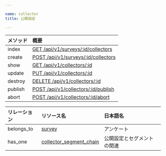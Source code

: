 ```yaml
---

name: collector
title: 公開設定

---
```


|メソッド|概要|
|:---|:---|
|index|[GET /api/v1/surveys/:id/collectors](#collector_index)|
|create|[POST /api/v1/surveys/:id/collectors](#collector_create)|
|show|[GET /api/v1/collectors/:id](#collector_show)|
|update|[PUT /api/v1/collectors/:id](#collector_update)|
|destroy|[DELETE /api/v1/collectors/:id](#collector_delete)|
|publish|[POST /api/v1/collectors/:id/publish](#collector_publish)|
|abort|[POST /api/v1/collectors/:id/abort](#collector_abort)|

|リレーション|リソース名|日本語名|
|:---|:---|:---|
|belongs_to|[survey](#survey)|アンケート|
|has_one|[collector_segment_chain](#collector_segment_chain)|公開設定とセグメントの関連|